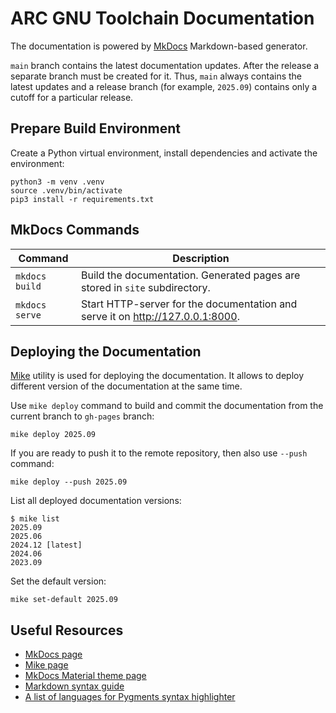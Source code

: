 # ARC GNU Toolchain Documentation

The documentation is powered by [MkDocs](https://www.mkdocs.org/)
Markdown-based generator.

`main` branch contains the latest documentation updates. After the release a
separate branch must be created for it. Thus, `main` always contains the latest
updates and a release branch (for example, `2025.09`) contains only a cutoff for
a particular release.

## Prepare Build Environment

Create a Python virtual environment, install dependencies and activate
the environment:

```shell
python3 -m venv .venv
source .venv/bin/activate
pip3 install -r requirements.txt
```

## MkDocs Commands

| Command        | Description                                                                      |
|----------------|----------------------------------------------------------------------------------|
| `mkdocs build` | Build the documentation. Generated pages are stored in `site` subdirectory.      |
| `mkdocs serve` | Start HTTP-server for the documentation and serve it on <http://127.0.0.1:8000>. |

## Deploying the Documentation

[Mike](https://github.com/jimporter/mike) utility is used for deploying the
documentation. It allows to deploy different version of the documentation
at the same time.

Use `mike deploy` command to build and commit the documentation from the
current branch to `gh-pages` branch:

```shell
mike deploy 2025.09
```

If you are ready to push it to the remote repository, then also use `--push`
command:

```shell
mike deploy --push 2025.09
```

List all deployed documentation versions:

```shell
$ mike list
2025.09
2025.06
2024.12 [latest]
2024.06
2023.09
```

Set the default version:

```shell
mike set-default 2025.09
```

## Useful Resources

* [MkDocs page](https://www.mkdocs.org/)
* [Mike page](https://github.com/jimporter/mike)
* [MkDocs Material theme page](https://squidfunk.github.io/mkdocs-material/)
* [Markdown syntax guide](https://daringfireball.net/projects/markdown/syntax)
* [A list of languages for Pygments syntax highlighter](https://pygments.org/languages/)
